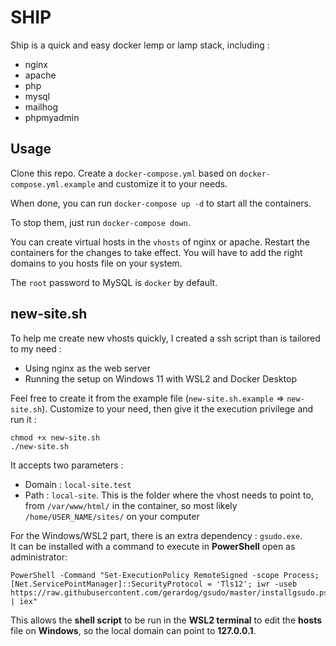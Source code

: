 # SHIP

Ship is a quick and easy docker lemp or lamp stack, including :
- nginx
- apache
- php
- mysql
- mailhog
- phpmyadmin

## Usage

Clone this repo. Create a `docker-compose.yml` based on `docker-compose.yml.example` and customize it to your needs.

When done, you can run `docker-compose up -d` to start all the containers. 

To stop them, just run `docker-compose down`.

You can create virtual hosts in the `vhosts` of nginx or apache. Restart the containers for the changes to take effect.
You will have to add the right domains to you hosts file on your system.

The `root` password to MySQL is `docker` by default.

## new-site.sh

To help me create new vhosts quickly, I created a ssh script than is tailored to my need : 
- Using nginx as the web server
- Running the setup on Windows 11 with WSL2 and Docker Desktop

Feel free to create it from the example file (`new-site.sh.example` => `new-site.sh`). Customize to your need, then give it the execution privilege and run it :
```
chmod +x new-site.sh
./new-site.sh
```

It accepts two parameters :
- Domain : `local-site.test`
- Path : `local-site`. This is the folder where the vhost needs to point to, from `/var/www/html/` in the container, so most likely `/home/USER_NAME/sites/` on your computer

For the Windows/WSL2 part, there is an extra dependency : `gsudo.exe`.  
It can be installed with a command to execute in **PowerShell** open as administrator:
```
PowerShell -Command "Set-ExecutionPolicy RemoteSigned -scope Process; [Net.ServicePointManager]::SecurityProtocol = 'Tls12'; iwr -useb https://raw.githubusercontent.com/gerardog/gsudo/master/installgsudo.ps1 | iex"
```

This allows the **shell script** to be run in the **WSL2 terminal** to edit the **hosts** file on **Windows**, so the local domain can point to **127.0.0.1**.